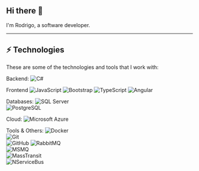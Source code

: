 ## Hi there 👋

I'm Rodrigo, a software developer.

____

## ⚡ Technologies

These are some of the technologies and tools that I work with:

Backend: 
![C#](https://img.shields.io/badge/-C%23-239120?style=flat-square&logo=c-sharp&logoColor=white)

Frontend
![JavaScript](https://img.shields.io/badge/-JavaScript-black?style=flat-square&logo=javascript)
![Bootstrap](https://img.shields.io/badge/-Bootstrap-563D7C?style=flat-square&logo=bootstrap)
![TypeScript](https://img.shields.io/badge/-TypeScript-007ACC?style=flat-square&logo=typescript&logoColor=white)
![Angular](https://img.shields.io/badge/-Angular-DD0031?style=flat-square&logo=angular)

Databases:
![SQL Server](https://img.shields.io/badge/-SQL_Server-CC2927?style=flat-square&logo=microsoftsqlserver&logoColor=white)  
![PostgreSQL](https://img.shields.io/badge/-PostgreSQL-336791?style=flat-square&logo=postgresql&logoColor=white)

Cloud:
![Microsoft Azure](https://img.shields.io/badge/Microsoft%20Azure-0089D6?style=flat-square&logo=microsoft-azure&logoColor=white)

Tools & Others:
![Docker](https://img.shields.io/badge/-Docker-2496ED?style=flat-square&logo=docker&logoColor=white)  
![Git](https://img.shields.io/badge/-Git-F05032?style=flat-square&logo=git&logoColor=white)  
![GitHub](https://img.shields.io/badge/-GitHub-181717?style=flat-square&logo=github) 
![RabbitMQ](https://img.shields.io/badge/-RabbitMQ-FF6600?style=flat-square&logo=rabbitmq&logoColor=white)  
![MSMQ](https://img.shields.io/badge/-MSMQ-0078D7?style=flat-square&logo=windows&logoColor=white)  
![MassTransit](https://img.shields.io/badge/-MassTransit-2563EB?style=flat-square)  
![NServiceBus](https://img.shields.io/badge/-NServiceBus-0082C9?style=flat-square)
